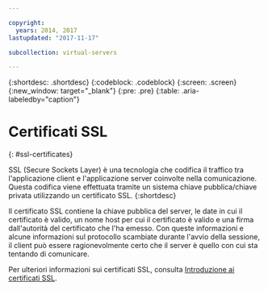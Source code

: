 ```yaml
---

copyright:
  years: 2014, 2017
lastupdated: "2017-11-17"

subcollection: virtual-servers

---
```


{:shortdesc: .shortdesc}
{:codeblock: .codeblock}
{:screen: .screen}
{:new_window: target="_blank"}
{:pre: .pre}
{:table: .aria-labeledby="caption"}

# Certificati SSL
{: #ssl-certificates}

SSL (Secure Sockets Layer) è una tecnologia che codifica il traffico tra l'applicazione client e l'applicazione server coinvolte nella comunicazione. Questa codifica viene effettuata tramite un sistema chiave pubblica/chiave privata utilizzando un certificato SSL.
{:shortdesc}

Il certificato SSL contiene la chiave pubblica del server, le date in cui il certificato è valido, un nome host per cui il certificato è valido e una firma dall'autorità del certificato che l'ha emesso. Con queste informazioni e alcune informazioni sul protocollo scambiate durante l'avvio della sessione, il client può essere ragionevolmente certo che il server è quello con cui sta tentando di comunicare.

Per ulteriori informazioni sui certificati SSL, consulta [Introduzione ai certificati SSL](/docs/infrastructure/ssl-certificates?topic=ssl-certificates-getting-started-tutorial).
